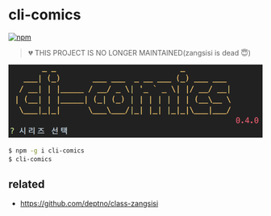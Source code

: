 # cli-comics
[![npm](https://img.shields.io/npm/dt/cli-comics.svg?style=for-the-badge)](https://www.npmjs.com/package/cli-comics)
> 💔 THIS PROJECT IS NO LONGER MAINTAINED(zangsisi is dead 😇)

![](cli-comics.png)

```bash
$ npm -g i cli-comics
$ cli-comics
```

## related
- https://github.com/deptno/class-zangsisi
